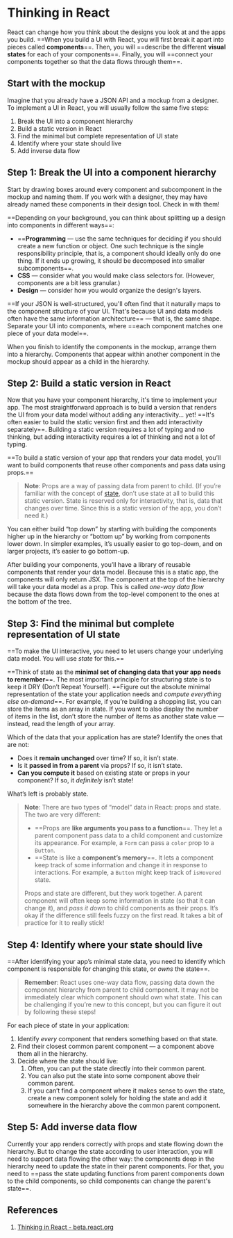 # Thinking in React

React can change how you think about the designs you look at and the apps you build. ==When you build a UI with React, you will first break it apart into pieces called **components**==. Then, you will ==describe the different **visual states** for each of your components==. Finally, you will ==connect your components together so that the data flows through them==.

## Start with the mockup

Imagine that you already have a JSON API and a mockup from a designer. To implement a UI in React, you will usually follow the same five steps:

1. Break the UI into a component hierarchy
2. Build a static version in React
3. Find the minimal but complete representation of UI state
4. Identify where your state should live
5. Add inverse data flow 

## Step 1: Break the UI into a component hierarchy

Start by drawing boxes around every component and subcomponent in the mockup and naming them. If you work with a designer, they may have already named these components in their design tool. Check in with them!

==Depending on your background, you can think about splitting up a design into components in different ways==:

- ==**Programming** — use the same techniques for deciding if you should create a new function or object. One such technique is the single responsibility principle, that is, a component should ideally only do one thing. If it ends up growing, it should be decomposed into smaller subcomponents==.
- **CSS** — consider what you would make class selectors for. (However, components are a bit less granular.)
- **Design** — consider how you would organize the design's layers.

==If your JSON is well-structured, you'll often find that it naturally maps to the component structure of your UI. That's because UI and data models often have the same information architecture== — that is, the same shape. Separate your UI into components, where ==each component matches one piece of your data model==.

When you finish to identify the components in the mockup, arrange them into a hierarchy. Components that appear within another component in the mockup should appear as a child in the hierarchy.

## Step 2: Build a static version in React

Now that you have your component hierarchy, it's time to implement your app. The most straightforward approach is to build a version that renders the UI from your data model without adding any interactivity… yet! ==It's often easier to build the static version first and then add interactivity separately==. Building a static version requires a lot of typing and no thinking, but adding interactivity requires a lot of thinking and not a lot of typing.

==To build a static version of your app that renders your data model, you’ll want to build components that reuse other components and pass data using props.==

> **Note**: Props are a way of passing data from parent to child. (If you’re familiar with the concept of [state](https://beta.reactjs.org/learn/state-a-components-memory), don’t use state at all to build this static version. State is reserved only for interactivity, that is, data that changes over time. Since this is a static version of the app, you don’t need it.)

You can either build “top down” by starting with building the components higher up in the hierarchy or “bottom up” by working from components lower down. In simpler examples, it’s usually easier to go top-down, and on larger projects, it’s easier to go bottom-up.

After building your components, you’ll have a library of reusable components that render your data model. Because this is a static app, the components will only return JSX. The component at the top of the hierarchy will take your data model as a prop. This is called *one-way data flow* because the data flows down from the top-level component to the ones at the bottom of the tree.

## Step 3: Find the minimal but complete representation of UI state

==To make the UI interactive, you need to let users change your underlying data model. You will use *state* for this.==

==Think of state as the **minimal set of changing data that your app needs to remember**==. The most important principle for structuring state is to keep it DRY (Don’t Repeat Yourself). ==Figure out the absolute minimal representation of the state your application needs and _compute everything else on-demand_==. For example, if you’re building a shopping list, you can store the items as an array in state. If you want to also display the number of items in the list, don’t store the number of items as another state value — instead, read the length of your array.

Which of the data that your application has are state? Identify the ones that are not:

- Does it **remain unchanged** over time? If so, it isn’t state.
- Is it **passed in from a parent** via props? If so, it isn’t state.
- **Can you compute it** based on existing state or props in your component? If so, it *definitely* isn’t state!

What’s left is probably state.

> **Note**: There are two types of “model” data in React: props and state. The two are very different:
>
> - ==Props are **like arguments you pass to a function**==. They let a parent component pass data to a child component and customize its appearance. For example, a `Form` can pass a `color` prop to a `Button`.
> - ==State is like a **component’s memory**==. It lets a component keep track of some information and change it in response to interactions. For example, a `Button` might keep track of `isHovered` state.
>
> Props and state are different, but they work together. A parent component will often keep some information in state (so that it can change it), and *pass it down* to child components as their props. It’s okay if the difference still feels fuzzy on the first read. It takes a bit of practice for it to really stick!

## Step 4: Identify where your state should live 

==After identifying your app’s minimal state data, you need to identify which component is responsible for changing this state, or *owns* the state==.

> **Remember**: React uses one-way data flow, passing data down the component hierarchy from parent to child component. It may not be immediately clear which component should own what state. This can be challenging if you’re new to this concept, but you can figure it out by following these steps!

For each piece of state in your application:

1. Identify *every* component that renders something based on that state.
2. Find their closest common parent component — a component above them all in the hierarchy.
3. Decide where the state should live:
   1. Often, you can put the state directly into their common parent.
   2. You can also put the state into some component above their common parent.
   3. If you can’t find a component where it makes sense to own the state, create a new component solely for holding the state and add it somewhere in the hierarchy above the common parent component.

## Step 5: Add inverse data flow 

Currently your app renders correctly with props and state flowing down the hierarchy. But to change the state according to user interaction, you will need to support data flowing the other way: the components deep in the hierarchy need to update the state in their parent components. For that, you need to ==pass the state updating functions from parent components down to the child components, so child components can change the parent's state==.

## References

1. [Thinking in React - beta.react.org](https://beta.reactjs.org/learn/thinking-in-react)